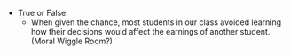 - True or False: 
	- When given the chance, most students in our class avoided learning how their decisions would affect the earnings of another student. (Moral Wiggle Room?)